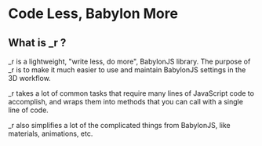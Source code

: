 # Code Less, Babylon More
## What is _r ?

_r is a lightweight, "write less, do more", BabylonJS library. The purpose of _r is to make it much easier to use and maintain BabylonJS settings in the 3D workflow.

_r takes a lot of common tasks that require many lines of JavaScript code to accomplish, and wraps them into methods that you can call with a single line of code.

_r also simplifies a lot of the complicated things from BabylonJS, like materials, animations,  etc.

